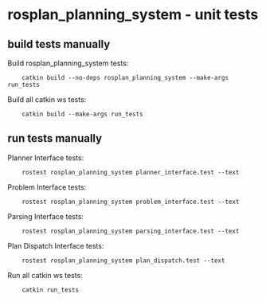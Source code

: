 # rosplan_planning_system - unit tests

## build tests manually

Build rosplan_planning_system tests:

        catkin build --no-deps rosplan_planning_system --make-args run_tests

Build all catkin ws tests:

        catkin build --make-args run_tests

## run tests manually

Planner Interface tests:

        rostest rosplan_planning_system planner_interface.test --text

Problem Interface tests:

        rostest rosplan_planning_system problem_interface.test --text

Parsing Interface tests:

        rostest rosplan_planning_system parsing_interface.test --text

Plan Dispatch Interface tests:

        rostest rosplan_planning_system plan_dispatch.test --text

Run all catkin ws tests:

        catkin run_tests

